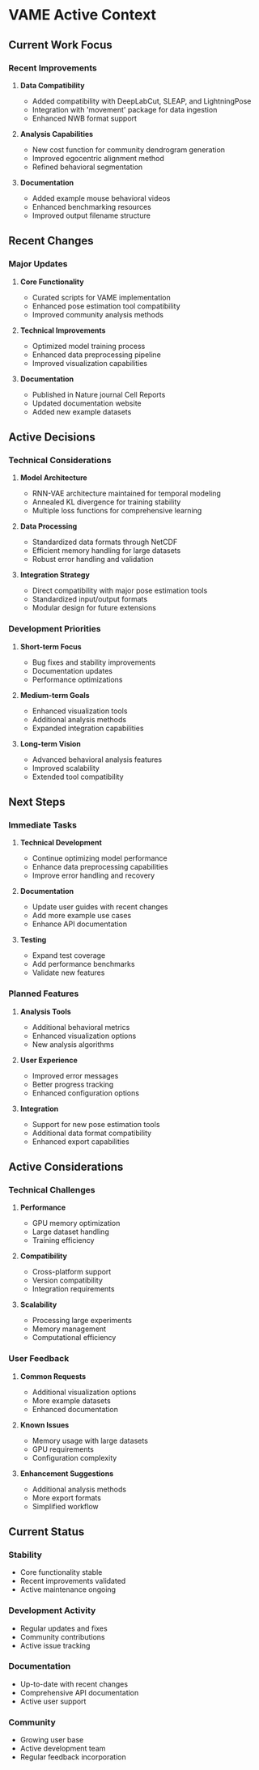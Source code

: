 # VAME Active Context

## Current Work Focus

### Recent Improvements
1. **Data Compatibility**
   - Added compatibility with DeepLabCut, SLEAP, and LightningPose
   - Integration with 'movement' package for data ingestion
   - Enhanced NWB format support

2. **Analysis Capabilities**
   - New cost function for community dendrogram generation
   - Improved egocentric alignment method
   - Refined behavioral segmentation

3. **Documentation**
   - Added example mouse behavioral videos
   - Enhanced benchmarking resources
   - Improved output filename structure

## Recent Changes

### Major Updates
1. **Core Functionality**
   - Curated scripts for VAME implementation
   - Enhanced pose estimation tool compatibility
   - Improved community analysis methods

2. **Technical Improvements**
   - Optimized model training process
   - Enhanced data preprocessing pipeline
   - Improved visualization capabilities

3. **Documentation**
   - Published in Nature journal Cell Reports
   - Updated documentation website
   - Added new example datasets

## Active Decisions

### Technical Considerations
1. **Model Architecture**
   - RNN-VAE architecture maintained for temporal modeling
   - Annealed KL divergence for training stability
   - Multiple loss functions for comprehensive learning

2. **Data Processing**
   - Standardized data formats through NetCDF
   - Efficient memory handling for large datasets
   - Robust error handling and validation

3. **Integration Strategy**
   - Direct compatibility with major pose estimation tools
   - Standardized input/output formats
   - Modular design for future extensions

### Development Priorities
1. **Short-term Focus**
   - Bug fixes and stability improvements
   - Documentation updates
   - Performance optimizations

2. **Medium-term Goals**
   - Enhanced visualization tools
   - Additional analysis methods
   - Expanded integration capabilities

3. **Long-term Vision**
   - Advanced behavioral analysis features
   - Improved scalability
   - Extended tool compatibility

## Next Steps

### Immediate Tasks
1. **Technical Development**
   - Continue optimizing model performance
   - Enhance data preprocessing capabilities
   - Improve error handling and recovery

2. **Documentation**
   - Update user guides with recent changes
   - Add more example use cases
   - Enhance API documentation

3. **Testing**
   - Expand test coverage
   - Add performance benchmarks
   - Validate new features

### Planned Features
1. **Analysis Tools**
   - Additional behavioral metrics
   - Enhanced visualization options
   - New analysis algorithms

2. **User Experience**
   - Improved error messages
   - Better progress tracking
   - Enhanced configuration options

3. **Integration**
   - Support for new pose estimation tools
   - Additional data format compatibility
   - Enhanced export capabilities

## Active Considerations

### Technical Challenges
1. **Performance**
   - GPU memory optimization
   - Large dataset handling
   - Training efficiency

2. **Compatibility**
   - Cross-platform support
   - Version compatibility
   - Integration requirements

3. **Scalability**
   - Processing large experiments
   - Memory management
   - Computational efficiency

### User Feedback
1. **Common Requests**
   - Additional visualization options
   - More example datasets
   - Enhanced documentation

2. **Known Issues**
   - Memory usage with large datasets
   - GPU requirements
   - Configuration complexity

3. **Enhancement Suggestions**
   - Additional analysis methods
   - More export formats
   - Simplified workflow

## Current Status

### Stability
- Core functionality stable
- Recent improvements validated
- Active maintenance ongoing

### Development Activity
- Regular updates and fixes
- Community contributions
- Active issue tracking

### Documentation
- Up-to-date with recent changes
- Comprehensive API documentation
- Active user support

### Community
- Growing user base
- Active development team
- Regular feedback incorporation
